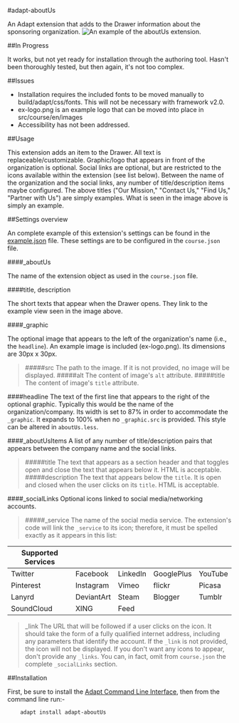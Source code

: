 #adapt-aboutUs

An Adapt extension that adds to the Drawer information about the sponsoring organization.
![An example of the aboutUs extension.](https://github.com/chucklorenz/adapt-aboutUs/raw/master/clip.png "example aboutUs")

##In Progress

It works, but not yet ready for installation through the authoring tool. Hasn't been thoroughly tested, but then again, it's not too complex.

##Issues

- Installation requires the included fonts to be moved manually to build/adapt/css/fonts. This will not be necessary with framework v2.0.
- ex-logo.png is an example logo that can be moved into place in src/course/en/images
- Accessibility has not been addressed.

##Usage

This extension adds an item to the Drawer. All text is replaceable/customizable. Graphic/logo that appears in front of the organization is optional. Social links are optional, but are restricted to the icons available within the extension (see list below). Between the name of the organization and the social links, any number of title/description items maybe configured. The above titles ("Our Mission," "Contact Us," "Find Us," "Partner with Us") are simply examples. What is seen in the image above is simply an example.

##Settings overview

An complete example of this extension's settings can be found in the [example.json](https://github.com/chucklorenz/adapt-aboutUs/blob/master/example.json) file. These settings are to be configured in the `course.json` file.

####_aboutUs

The name of the extension object as used in the `course.json` file.

####title, description

The short texts that appear when the Drawer opens. They link to the example view seen in the image above.

####_graphic

The optional image that appears to the left of the organization's name (i.e., the `headline`). An example image is included (ex-logo.png). Its dimensions are 30px x 30px.

>#####src
>The path to the image. If it is not provided, no image will be displayed.
>#####alt
>The content of image's `alt` attribute.
>#####title
>The content of image's `title` attribute.

####headline
The text of the first line that appears to the right of the optional graphic. Typically this would be the name of the organization/company. Its width is set to 87% in order to accommodate the `_graphic`. It expands to 100% when no `_graphic.src` is provided. This style can be altered in `aboutUs.less`.

####_aboutUsItems
A list of any number of title/description pairs that appears between the company name and the social links.

>#####title
>The text that appears as a section header and that toggles open and close the text that appears below it. HTML is acceptable.
>#####description
>The text that appears below the `title`. It is open and closed when the user clicks on its `title`. HTML is acceptable.

####_socialLinks
Optional icons linked to social media/networking accounts.
>#####_service
>The name of the social media service. The extension's code will link the `_service` to its icon; therefore, it must be spelled exactly as it appears in this list:

| Supported Services |  |  |  |  |
| ------ | ------ | ------ | ------ | ------ |
| Twitter | Facebook | LinkedIn | GooglePlus | YouTube |
|Pinterest|Instagram|Vimeo|flickr|Picasa|
|Lanyrd|DeviantArt|Steam|Blogger|Tumblr|
|SoundCloud|XING|Feed|||

>_link
>The URL that will be followed if a user clicks on the icon. It should take the form of a fully qualified internet address, including any parameters that identify the account. If the `_link` is not provided, the icon will not be displayed. If you don't want any icons to appear, don't provide any `_links`. You can, in fact, omit from `course.json` the complete `_socialLinks` section.

##Installation

First, be sure to install the [Adapt Command Line Interface](https://github.com/adaptlearning/adapt-cli), then from the command line run:-

        adapt install adapt-aboutUs




